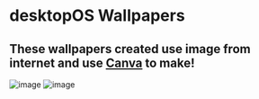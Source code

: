 # desktopOS Wallpapers
## These wallpapers  created use image from internet and use [Canva](https://www.canva.com) to make!
![image](https://github.com/desktopOS/desktopOS-wallpapers/blob/main/venra.png?raw=true)
![image](https://user-images.githubusercontent.com/93564256/186582270-b98658ba-8cb3-41ce-b903-c28de010402b.png)

